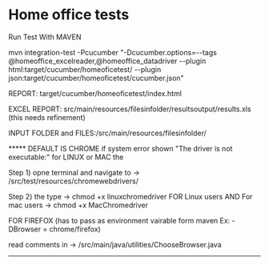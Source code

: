 # Home office tests

Run Test With MAVEN

mvn integration-test -Pcucumber "-Dcucumber.options=--tags  @homeoffice_excelreader,@homeoffice_datadriver  --plugin html:target/cucumber/homeoficetest/ --plugin json:target/cucumber/homeoficetest/cucumber.json"

REPORT: target/cucumber/homeoficetest/index.html

EXCEL REPORT: src/main/resources/filesinfolder/resultsoutput/results.xls (this needs refinement) 

INPUT FOLDER and FILES:/src/main/resources/filesinfolder/



*****  DEFAULT IS CHROME
if system error shown "The driver is not executable:"  for LINUX or MAC the 

Step 1) opne terminal and navigate to ->  /src/test/resources/chromewebdrivers/ 

Step 2) the type ->  chmod +x linuxchromedriver    FOR Linux users   AND  For mac users -> chmod +x MacChromedriver  

FOR FIREFOX (has to pass as environment vairable form maven Ex: -DBrowser = chrome/firefox)

read comments in ->  /src/main/java/utilities/ChooseBrowser.java
******
